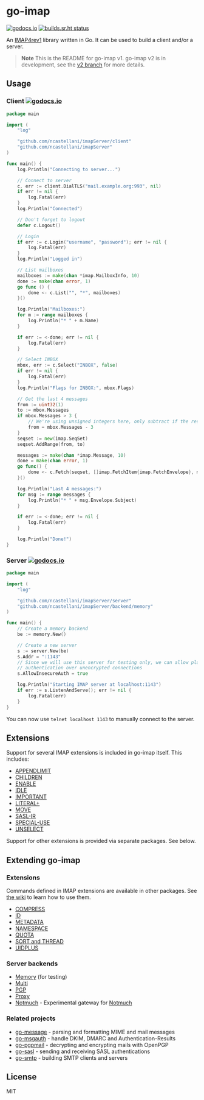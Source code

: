 # go-imap

[![godocs.io](https://godocs.io/github.com/ncastellani/imapServer?status.svg)](https://godocs.io/github.com/ncastellani/imapServer)
[![builds.sr.ht status](https://builds.sr.ht/~emersion/go-imap/commits/master.svg)](https://builds.sr.ht/~emersion/go-imap/commits/master?)

An [IMAP4rev1](https://tools.ietf.org/html/rfc3501) library written in Go. It
can be used to build a client and/or a server.

> **Note**
> This is the README for go-imap v1. go-imap v2 is in development, see the
> [v2 branch](https://github.com/ncastellani/imapServer/tree/v2) for more details.

## Usage

### Client [![godocs.io](https://godocs.io/github.com/ncastellani/imapServer/client?status.svg)](https://godocs.io/github.com/ncastellani/imapServer/client)

```go
package main

import (
	"log"

	"github.com/ncastellani/imapServer/client"
	"github.com/ncastellani/imapServer"
)

func main() {
	log.Println("Connecting to server...")

	// Connect to server
	c, err := client.DialTLS("mail.example.org:993", nil)
	if err != nil {
		log.Fatal(err)
	}
	log.Println("Connected")

	// Don't forget to logout
	defer c.Logout()

	// Login
	if err := c.Login("username", "password"); err != nil {
		log.Fatal(err)
	}
	log.Println("Logged in")

	// List mailboxes
	mailboxes := make(chan *imap.MailboxInfo, 10)
	done := make(chan error, 1)
	go func () {
		done <- c.List("", "*", mailboxes)
	}()

	log.Println("Mailboxes:")
	for m := range mailboxes {
		log.Println("* " + m.Name)
	}

	if err := <-done; err != nil {
		log.Fatal(err)
	}

	// Select INBOX
	mbox, err := c.Select("INBOX", false)
	if err != nil {
		log.Fatal(err)
	}
	log.Println("Flags for INBOX:", mbox.Flags)

	// Get the last 4 messages
	from := uint32(1)
	to := mbox.Messages
	if mbox.Messages > 3 {
		// We're using unsigned integers here, only subtract if the result is > 0
		from = mbox.Messages - 3
	}
	seqset := new(imap.SeqSet)
	seqset.AddRange(from, to)

	messages := make(chan *imap.Message, 10)
	done = make(chan error, 1)
	go func() {
		done <- c.Fetch(seqset, []imap.FetchItem{imap.FetchEnvelope}, messages)
	}()

	log.Println("Last 4 messages:")
	for msg := range messages {
		log.Println("* " + msg.Envelope.Subject)
	}

	if err := <-done; err != nil {
		log.Fatal(err)
	}

	log.Println("Done!")
}
```

### Server [![godocs.io](https://godocs.io/github.com/ncastellani/imapServer/server?status.svg)](https://godocs.io/github.com/ncastellani/imapServer/server)

```go
package main

import (
	"log"

	"github.com/ncastellani/imapServer/server"
	"github.com/ncastellani/imapServer/backend/memory"
)

func main() {
	// Create a memory backend
	be := memory.New()

	// Create a new server
	s := server.New(be)
	s.Addr = ":1143"
	// Since we will use this server for testing only, we can allow plain text
	// authentication over unencrypted connections
	s.AllowInsecureAuth = true

	log.Println("Starting IMAP server at localhost:1143")
	if err := s.ListenAndServe(); err != nil {
		log.Fatal(err)
	}
}
```

You can now use `telnet localhost 1143` to manually connect to the server.

## Extensions

Support for several IMAP extensions is included in go-imap itself. This
includes:

* [APPENDLIMIT](https://tools.ietf.org/html/rfc7889)
* [CHILDREN](https://tools.ietf.org/html/rfc3348)
* [ENABLE](https://tools.ietf.org/html/rfc5161)
* [IDLE](https://tools.ietf.org/html/rfc2177)
* [IMPORTANT](https://tools.ietf.org/html/rfc8457)
* [LITERAL+](https://tools.ietf.org/html/rfc7888)
* [MOVE](https://tools.ietf.org/html/rfc6851)
* [SASL-IR](https://tools.ietf.org/html/rfc4959)
* [SPECIAL-USE](https://tools.ietf.org/html/rfc6154)
* [UNSELECT](https://tools.ietf.org/html/rfc3691)

Support for other extensions is provided via separate packages. See below.

## Extending go-imap

### Extensions

Commands defined in IMAP extensions are available in other packages. See [the
wiki](https://github.com/ncastellani/imapServer/wiki/Using-extensions#using-client-extensions)
to learn how to use them.

* [COMPRESS](https://github.com/ncastellani/imapServer-compress)
* [ID](https://github.com/ProtonMail/go-imap-id)
* [METADATA](https://github.com/ncastellani/imapServer-metadata)
* [NAMESPACE](https://github.com/foxcpp/go-imap-namespace)
* [QUOTA](https://github.com/ncastellani/imapServer-quota)
* [SORT and THREAD](https://github.com/ncastellani/imapServer-sortthread)
* [UIDPLUS](https://github.com/ncastellani/imapServer-uidplus)

### Server backends

* [Memory](https://github.com/ncastellani/imapServer/tree/master/backend/memory) (for testing)
* [Multi](https://github.com/ncastellani/imapServer-multi)
* [PGP](https://github.com/ncastellani/imapServer-pgp)
* [Proxy](https://github.com/ncastellani/imapServer-proxy)
* [Notmuch](https://github.com/stbenjam/go-imap-notmuch) - Experimental gateway for [Notmuch](https://notmuchmail.org/)

### Related projects

* [go-message](https://github.com/emersion/go-message) - parsing and formatting MIME and mail messages
* [go-msgauth](https://github.com/emersion/go-msgauth) - handle DKIM, DMARC and Authentication-Results
* [go-pgpmail](https://github.com/emersion/go-pgpmail) - decrypting and encrypting mails with OpenPGP
* [go-sasl](https://github.com/emersion/go-sasl) - sending and receiving SASL authentications
* [go-smtp](https://github.com/emersion/go-smtp) - building SMTP clients and servers

## License

MIT
